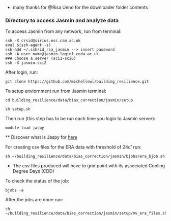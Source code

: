 - many thanks for @Risa Ueno for the downloader folder contents 
### Directory to access Jasmin and analyze data

To access Jasmin from any network, run from terminal:

```
ssh -X crsid@sirius.esc.cam.ac.uk
eval $(ssh-agent -s)
ssh-add ~/.ssh/id_rsa_jasmin --> insert password
ssh -A user_name@jasmin-login1.ceda.ac.uk
### Choose a server (sci1-sci6)
ssh -X jasmin-sci2
```
After login, run:

```
git clone https://github.com/michellewl/building_resilience.git
```

To setup enviornment run from Jasmin terminal:

```
cd building_resilience/data/bias_correction/jasmin/setup

sh setup.sh
```

Then run (this step has to be run each time you login to Jasmin server):

```
module load jaspy
```
** Discover what is Jaspy for [here](https://help.jasmin.ac.uk/article/4729-jaspy-envs)

For creating csv files for the ERA data with threshold of 24c˚ run:

```
sh ~/building_resilience/data/bias_correction/jasmin/bjobs/era_bjob.sh
```  
- The csv files produced will have to grid point with its associated Cooling Degree Days (CDD)

To check the status of the job:

```
bjobs -a
```

After the jobs are done run: 

```
sh ~/building_resilience/data/bias_correction/jasmin/setup/mv_era_files.sh
```


